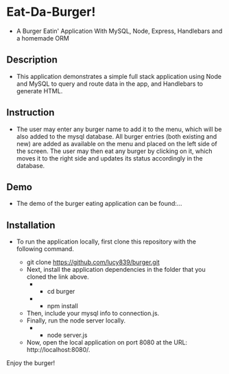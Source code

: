 # Eat-Da-Burger!
- A Burger Eatin' Application With MySQL, Node, Express, Handlebars and a homemade ORM

## Description
- This application demonstrates a simple full stack application using Node and MySQL to query and route data in the app, and Handlebars to generate HTML.

## Instruction
- The user may enter any burger name to add it to the menu, which will be also added to the mysql database. All burger entries (both existing and new) are added as available on the menu and placed on the left side of the screen. The user may then eat any burger by clicking on it, which moves it to the right side and updates its status accordingly in the database.

## Demo
- The demo of the burger eating application can be found:...

## Installation
- To run the application locally, first clone this repository with the following command.

   * git clone https://github.com/lucy839/burger.git  
   * Next, install the application dependencies in the folder that you cloned the link above.
      * * cd burger
      * * npm install
   * Then, include your mysql info to connection.js.
   * Finally, run the node server locally.
      * * node server.js
   * Now, open the local application on port 8080 at the URL: http://localhost:8080/.

Enjoy the burger!
